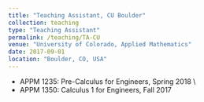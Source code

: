```yaml
---
title: "Teaching Assistant, CU Boulder"
collection: teaching
type: "Teaching Assistant"
permalink: /teaching/TA-CU
venue: "University of Colorado, Applied Mathematics"
date: 2017-09-01
location: "Boulder, CO, USA"
---
```

- APPM 1235: Pre-Calculus for Engineers, Spring 2018 \
- APPM 1350: Calculus 1 for Engineers, Fall 2017
